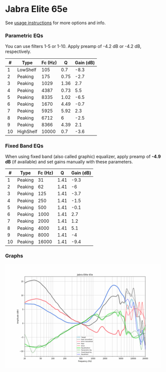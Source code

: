 # Jabra Elite 65e
See [usage instructions](https://github.com/jaakkopasanen/AutoEq#usage) for more options and info.

### Parametric EQs
You can use filters 1-5 or 1-10. Apply preamp of -4.2 dB or -4.2 dB, respectively.

|   # | Type      |   Fc (Hz) |    Q |   Gain (dB) |
|-----|-----------|-----------|------|-------------|
|   1 | LowShelf  |       105 | 0.7  |        -8.3 |
|   2 | Peaking   |       175 | 0.75 |        -2.7 |
|   3 | Peaking   |      1029 | 1.36 |         2.7 |
|   4 | Peaking   |      4387 | 0.73 |         5.5 |
|   5 | Peaking   |      8335 | 1.02 |        -6.5 |
|   6 | Peaking   |      1670 | 4.49 |        -0.7 |
|   7 | Peaking   |      5925 | 5.92 |         2.3 |
|   8 | Peaking   |      6712 | 6    |        -2.5 |
|   9 | Peaking   |      8366 | 4.39 |         2.1 |
|  10 | HighShelf |     10000 | 0.7  |        -3.6 |

### Fixed Band EQs
When using fixed band (also called graphic) equalizer, apply preamp of **-4.9 dB** (if available) and set gains manually with these parameters.

|   # | Type    |   Fc (Hz) |    Q |   Gain (dB) |
|-----|---------|-----------|------|-------------|
|   1 | Peaking |        31 | 1.41 |        -9.3 |
|   2 | Peaking |        62 | 1.41 |        -6   |
|   3 | Peaking |       125 | 1.41 |        -3.7 |
|   4 | Peaking |       250 | 1.41 |        -1.5 |
|   5 | Peaking |       500 | 1.41 |        -0.1 |
|   6 | Peaking |      1000 | 1.41 |         2.7 |
|   7 | Peaking |      2000 | 1.41 |         1.2 |
|   8 | Peaking |      4000 | 1.41 |         5.1 |
|   9 | Peaking |      8000 | 1.41 |        -4   |
|  10 | Peaking |     16000 | 1.41 |        -9.4 |

### Graphs
![](./Jabra%20Elite%2065e.png)
